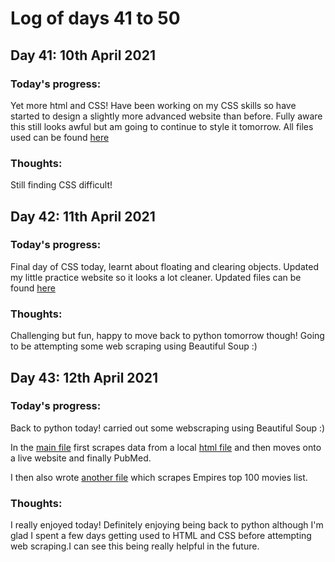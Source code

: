 # Log of days 41 to 50

## Day 41: 10th April 2021

### Today's progress:

Yet more html and CSS! Have been working on my CSS skills so have started to design a slightly more advanced website than before. Fully aware this still looks awful but am going to continue to style it tomorrow. All files used can be found [here](https://github.com/blain1995/100DaysOfCode/blob/main/scripts/days41to50/day41)

### Thoughts:

Still finding CSS difficult!

## Day 42: 11th April 2021

### Today's progress:

Final day of CSS today, learnt about floating and clearing objects. Updated my little practice website so it looks a lot cleaner. Updated files can be found [here](https://github.com/blain1995/100DaysOfCode/blob/main/scripts/days41to50/day42)

### Thoughts:

Challenging but fun, happy to move back to python tomorrow though! Going to be attempting some web scraping using Beautiful Soup :) 

## Day 43: 12th April 2021

### Today's progress:

Back to python today! carried out some webscraping using Beautiful Soup :)

In the [main file](https://github.com/blain1995/100DaysOfCode/blob/main/scripts/days41to50/day43/main.py) first scrapes data from a local [html file](https://github.com/blain1995/100DaysOfCode/blob/main/scripts/days41to50/day43/website.html) and then moves onto a live website and finally PubMed.

I then also wrote [another file](https://github.com/blain1995/100DaysOfCode/blob/main/scripts/days41to50/day43/movies.py) which scrapes Empires top 100 movies list. 

### Thoughts:

I really enjoyed today! Definitely enjoying being back to python although I'm glad I spent a few days getting used to HTML and CSS before attempting web scraping.I can see this being really helpful in the future.
